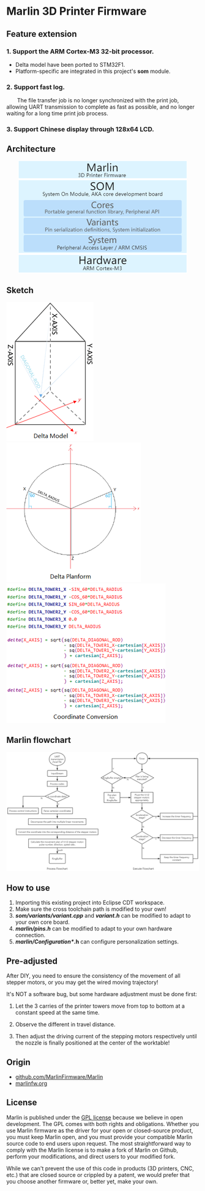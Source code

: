 # Marlin 3D Printer Firmware

## Feature extension

### 1. Support the ARM Cortex-M3 32-bit processor.

- Delta model have been ported to STM32F1. 
- Platform-specific are integrated in this project's **som** module.

### 2. Support fast log.

  The file transfer job is no longer synchronized with the print job, allowing UART transmission to complete as fast as possible, and no longer waiting for a long time print job process.

### 3. Support Chinese display through 128x64 LCD.

## Architecture

<div align=center><img src="./docs/Architecture.png" style="zoom:100%;" /></div>

## Sketch
<img src="./docs/DeltaModel.png" style="zoom:100%;" />        <img src="./docs/DeltaPlanform.png" style="zoom:100%;" />        <img src="./docs/CoordinateConversion.png" style="zoom:100%;" />

## Marlin flowchart
<img src="./docs/MarlinFlowchart.png" style="zoom:100%;" />

## How to use

1. Importing this existing project into Eclipse CDT workspace.
2. Make sure the cross toolchain path is modified to your own!
2. ***som/variants/variant.cpp*** and ***variant.h*** can be modified to adapt to your own core board.
2. ***marlin/pins.h*** can be modified to adapt to your own hardware connection.
2. ***marlin/Configuration\**.h** can configure personalization settings.

## Pre-adjusted

After DIY, you need to ensure the consistency of the movement of all stepper motors, or you may get the wired moving trajectory! 

It's NOT a software bug, but some hardware adjustment must be done first: 

1. Let the 3 carries of the printer towers move from top to bottom at a constant speed at the same time. 

2. Observe the different in travel distance.

3. Then adjust the driving current of the stepping motors respectively until the nozzle is finally positioned at the center of the worktable!

## Origin

- [github.com/MarlinFirmware/Marlin](https://github.com/MarlinFirmware/Marlin)
- [marlinfw.org](https://marlinfw.org/)

## License

Marlin is published under the [GPL license](https://github.com/COPYING.md) because we believe in open development. The GPL comes with both rights and obligations. Whether you use Marlin firmware as the driver for your open or closed-source product, you must keep Marlin open, and you must provide your compatible Marlin source code to end users upon request. The most straightforward way to comply with the Marlin license is to make a fork of Marlin on Github, perform your modifications, and direct users to your modified fork.

While we can't prevent the use of this code in products (3D printers, CNC, etc.) that are closed source or crippled by a patent, we would prefer that you choose another firmware or, better yet, make your own.